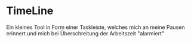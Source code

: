 # TimeLine
Ein kleines Tool in Form einer Taskleiste, welches mich an meine Pausen erinnert und mich bei Überschreitung der Arbeitszeit "alarmiert"

